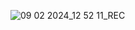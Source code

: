 ![09 02 2024_12 52 11_REC](https://github.com/mujtabahasa/Calculator/assets/112687565/93d75aa5-70a9-4212-987f-23996b841c3f)
